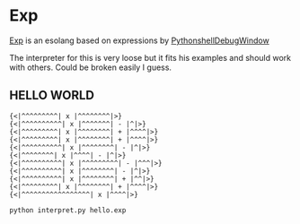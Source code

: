 # Exp
[Exp](https://esolangs.org/wiki/Exp) is an esolang based on expressions by [PythonshellDebugWindow](https://esolangs.org/wiki/User:PythonshellDebugwindow)

The interpreter for this is very loose but it fits his examples and should work with others. Could be broken easily I guess.

## HELLO WORLD

```
{<|^^^^^^^^^| x |^^^^^^^^|>}
{<|^^^^^^^^^^| x |^^^^^^^| - |^|>}
{<|^^^^^^^^^| x |^^^^^^^^| + |^^^^|>}
{<|^^^^^^^^^| x |^^^^^^^^| + |^^^^|>}
{<|^^^^^^^^^^| x |^^^^^^^^| - |^|>}
{<|^^^^^^^^| x |^^^^| - |^|>}
{<|^^^^^^^^^^| x |^^^^^^^^^| - |^^^|>}
{<|^^^^^^^^^^| x |^^^^^^^^| - |^|>}
{<|^^^^^^^^^^| x |^^^^^^^^| + |^^|>}
{<|^^^^^^^^^| x |^^^^^^^^| + |^^^^|>}
{<|^^^^^^^^^^^^^^^^^| x |^^^^|>}
```

```
python interpret.py hello.exp
```

